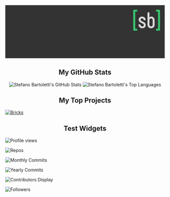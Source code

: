 <img src="images/cover.png" alt="Stefano Bartoletti">

<h2 align="center">My GitHub Stats</h2>

<p align="center">
    <img src="https://github-readme-stats.vercel.app/api?username=stefanobartoletti&count_private=true&show_icons=true&bg_color=333333&title_color=37c871&icon_color=37c871&text_color=dddddd&line_height=20" alt="Stefano Bartoletti's GitHub Stats">
    <img src="https://github-readme-stats.vercel.app/api/top-langs/?username=stefanobartoletti&show_icons=true&bg_color=333333&title_color=37c871&icon_color=37c871&text_color=dddddd&layout=compact&langs_count=6" alt="Stefano Bartoletti's Top Languages">
</p>

<h2 align="center">My Top Projects</h2>

[![Bricks](https://github-readme-stats.vercel.app/api/pin/?username=stefanobartoletti&repo=bricks&bg_color=333333&title_color=37c871&icon_color=37c871&text_color=dddddd)](https://github.com/stefanobartoletti/bricks)


<h2 align="center">Test Widgets</h2>

![Profile views](https://gpvc.arturio.dev/stefanobartoletti) 

![Repos](https://badges.pufler.dev/repos/stefanobartoletti)

![Monthly Commits](https://badges.pufler.dev/commits/monthly/stefanobartoletti)

![Yearly Commits](https://badges.pufler.dev/commits/yearly/stefanobartoletti)

![Contributors Display](https://badges.pufler.dev/contributors/stefanobartoletti/bricks?size=50&padding=5&bots=true)

![Followers](https://img.shields.io/github/followers/stefanobartoletti)